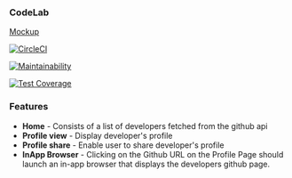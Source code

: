 ### CodeLab
[Mockup](https://marvelapp.com/406431f)

[![CircleCI](https://circleci.com/gh/ezrogha/CodeLab.svg?style=svg)](https://circleci.com/gh/ezrogha/CodeLab)

[![Maintainability](https://api.codeclimate.com/v1/badges/1aa211ecd837951f741c/maintainability)](https://codeclimate.com/github/ezrogha/CodeLab/maintainability)

[![Test Coverage](https://api.codeclimate.com/v1/badges/1aa211ecd837951f741c/test_coverage)](https://codeclimate.com/github/ezrogha/CodeLab/test_coverage)

### Features
* **Home** - Consists of a list of developers fetched from the github api
* **Profile view** - Display developer's profile
* **Profile share** - Enable user to share developer's profile
* **InApp Browser** - Clicking on the Github URL on the Profile Page should launch an in-app browser that displays the developers github page.
